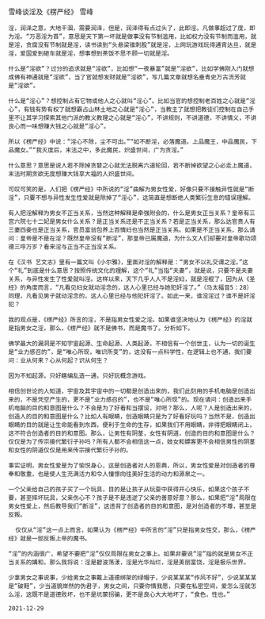 雪峰谈淫及《楞严经》
雪峰

    淫，润泽之意，大地干涸，需要润泽，但是，润泽得有点过头了，此即淫。凡做事超过了度，即为淫。“万恶淫为首”，意思是天下第一坏就是做事没有节制滥用，比如权力没有节制而滥用，就是淫，贪腐没有节制就是淫，读书读到“头悬梁锥刺股”就是淫，上网玩游戏玩得通宵达旦，就是淫，爱国爱到砸车就是淫，想事想到茶饭不思不顾一切就是淫。

    什么是“淫欲”？过分的追求就是“淫欲”，比如想“一夜暴富”就是“淫欲”，比如学佛刚入门就想成佛有神通就是“淫欲”，当了官就想发财就是“淫欲”，写几篇文章就想名垂青史万古流芳就是“淫欲”。

    什么是“淫心”？想控制占有它物或他人之心就叫“淫心”。比如当官的想控制老百姓之心就是“淫心”，有钱有势有权了就想霸占山林土地之心就是“淫心”，当教主了就想把教徒们控制在自己手里不让其学习探索其他门派的教义教理之心就是“淫心”，不讲规则，不讲道德，不讲情义，不讲良心而一味想赚大钱之心就是“淫心”。

    所以《楞严经》中说：“淫心不除，尘不可出。”“如不断淫，必落魔道。上品魔王，中品魔民，下品魔女。”“我灭度后，末法之中，多此魔民，炽盛世间，广为贪淫。”

    什么意思？意思是说人若不除掉贪婪之心就无法脱离六道轮回，若不断掉欲望之心必走上魔道，末法时期贪欲无度想赚大钱享大福的人炽盛世间。

    可叹可笑的是，人们把《楞严经》中所说的“淫”曲解为男女性爱，好像只要不接触异性就是“断淫”，只要不想与异性发生性爱就是除掉了“淫心”，这简直是想断绝人类繁衍生息的错误理解。

    有人把淫解释为男女不正当关系，当然这种解释是牵强附会的，什么是男女正当关系？皇帝有三宫六院七十二妃是男女什么关系？是正当关系还是不正当关系？若是正当关系，那么达官贵人有三妻四妾也是正当关系，官员富翁包养上百情妇也当然是正当关系。如果是不正当关系，那么请问：皇帝是不是在淫？既然皇帝没有“断淫”，那皇帝已属魔道，为什么文人们却要对皇帝歌功颂德三呼万岁？看来淫与正当不正当没关系。

    在《汉书 艺文志》里有一篇文叫《小尔雅》，里面对淫的解释是：“男女不以礼交谓之淫。”这个“礼”到底是什么意思？按照传统文化的理解，这个“礼”当指“夫妻”，就是说，只要不是夫妻关系，与异性发生了性爱就叫淫。这样以来，天下几乎人人不是淫妇，就是淫棍了，因为从《圣经》的角度而言，“凡看见妇女就动淫念的，这人心里已经与她犯奸淫了。”（马太福音5：28）同理，凡看见男子就动淫念的，这人心里已经与他犯奸淫了。如此一来，谁没淫过？谁不是奸淫犯？

    我的观点是，《楞严经》所言的淫，不是指男女性爱之淫。如果谁坚决地认为《楞严经》的淫就是指男女之淫，那么，《楞严经》就不是佛书，而是魔书了。分析如下。

    佛学最大的漏洞是不知宇宙起源、生命起源、人类起源，不相信有一个创世主，认为一切的诞生是“业力感召的”，是“唯心所现，唯识所变”的，这没有一点科学性，在逻辑上也不通，我们要问：业从何来？心从何起？识从何生？

    因为不知起源，只好瞎编乱造一通，只好玩概念游戏。

    相信创世论的人知道，宇宙及其宇宙中的一切都是创造出来的，我们此刻用的手机电脑是创造出来的，不是凭空产生的，更不是“业力感召的”，也不是“唯心所现”的。现在请问：创造出来手机电脑的目的和意图是什么？不会是为了好看和当摆设，对吧？那么，人呢？人是创造出来的，创造人的目的和意图是什么？比如人有眼睛，创造眼睛只是为了好看好玩吗？当然不是，创造出眼睛的目的就是让生命能看到东西，便利于生命的生存，如果我们不用眼睛，非得把眼睛闭上，这不符合创造者的目的和意图。那么，让男性有阴茎，女性有阴道，创造的目的和意图是什么？仅仅是为了传宗接代繁衍子孙吗？所有人都不会相信这一点，妓女和嫖客更不会相信男性的阴茎和女性的阴道仅仅是用来传宗接代繁衍子孙的。

    事实证明，男女性爱是为了愉悦身心，这是创造者对人的恩典，所以，男女性爱是对创造者的尊奉和敬重，也是使人生充满活力和令人憧憬向往美好生活的动力和源泉之一。

    一个父亲给自己的孩子买了一个玩具，目的是让孩子从玩耍中获得开心快乐，如果这个孩子不要，甚至摔坏玩具，父亲伤心不？孩子是不是违逆了父亲的善意好意？那么，如果把“淫”局限在男女性爱上，然后教导我们“断淫”，这违背了创造者的目的和意图，是对创造者的不尊，甚至是反叛。

      仅仅从“淫”这一点上而言，如果认为《楞严经》中所言的“淫”只是指男女性交，那么，《楞严经》就是一部反叛上帝的魔书。

    “淫”的内涵很广，希望不要把“淫”仅仅局限在男女之事上。如果非要说“淫”指的就是男女不正当关系的媾和，那么我将说：淫是碧波荡漾，淫是光华灿烂，淫是美丽富饶，淫是极乐世界。

    少拿男女之事说事，少给男女之事戴上道德绑架的绿帽子，少说某某某“作风不好”，少说某某某是“破鞋”，少当道貌岸然的伪君子，男女之间，只要你情我愿，只要在私密空间，爱怎么淫就怎么淫，这既不是道德败坏，也不是坑蒙拐骗，更不是良心大大地坏了，“食色，性也。”

    2021-12-29



